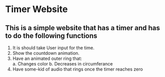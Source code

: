 # Timer Website

## This is a simple website that has a timer and has to do the following functions

1. It is should take User input for the time.
2. Show the countdown animation.
3. Have an animated outer ring that: <br>
    a. Changes color
    b. Decreases in circumferance
4. Have some-kid of audio that rings once the timer reaches zero    
